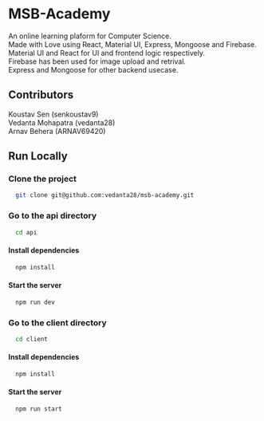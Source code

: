 # MSB-Academy
An online learning plaform for Computer Science. <br/>
Made with Love using React, Material UI, Express, Mongoose and Firebase. <br/>
Material UI and React for UI and frontend logic respectively. <br/>
Firebase has been used for image upload and retrival. <br/>
Express and Mongoose for other backend usecase.

## Contributors
Koustav Sen (senkoustav9) <br/>
Vedanta Mohapatra (vedanta28) <br/>
Arnav Behera (ARNAV69420) <br/>

## Run Locally

### Clone the project
```bash
  git clone git@github.com:vedanta28/msb-academy.git
```

### Go to the api directory
```bash
  cd api
```

#### Install dependencies
```bash
  npm install
```

#### Start the server
```bash
  npm run dev
```

### Go to the client directory
```bash
  cd client
```

#### Install dependencies
```bash
  npm install
```

#### Start the server
```bash
  npm run start
```
